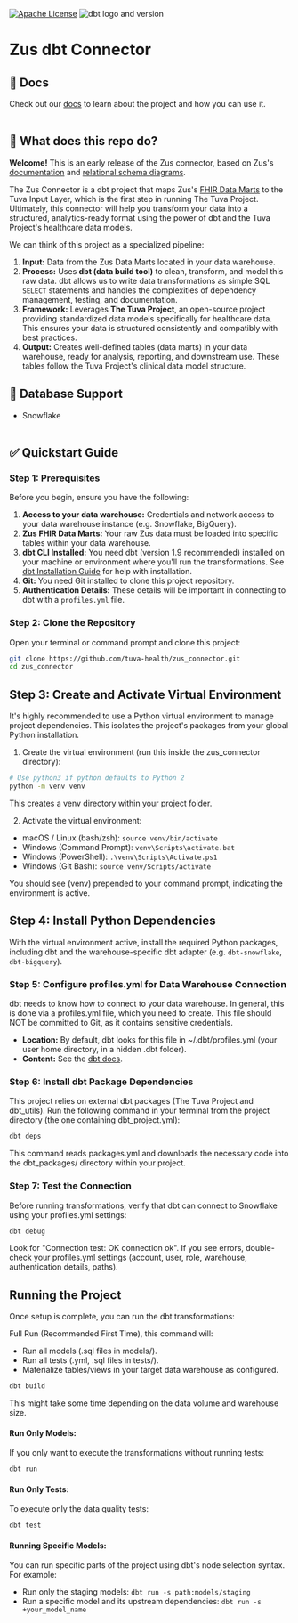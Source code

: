 [![Apache License](https://img.shields.io/badge/License-Apache%202.0-blue.svg)](https://opensource.org/licenses/Apache-2.0) ![dbt logo and version](https://img.shields.io/static/v1?logo=dbt&label=dbt-version&message=1.x&color=orange)

# Zus dbt Connector

## 🔗 Docs
Check out our [docs](https://thetuvaproject.com/) to learn about the project and how you can use it.
<br/><br/>

## 🧰 What does this repo do?

**Welcome!** This is an early release of the Zus connector, based on Zus's [documentation](https://docs.zushealth.com/docs/data-marts) and [relational schema diagrams](https://docs.zushealth.com/docs/schema-diagrams).

The Zus Connector is a dbt project that maps Zus's [FHIR Data Marts](https://docs.zushealth.com/docs/data-marts) to the Tuva Input Layer, which is the first step in running The Tuva Project. Ultimately, this connector will help you transform your data into a structured, analytics-ready format using the power of dbt and the Tuva Project's healthcare data models.

We can think of this project as a specialized pipeline:
1.  **Input:** Data from the Zus Data Marts located in your data warehouse.
2.  **Process:** Uses **dbt (data build tool)** to clean, transform, and model this raw data. dbt allows us to write data transformations as simple SQL `SELECT` statements and handles the complexities of dependency management, testing, and documentation.
3.  **Framework:** Leverages **The Tuva Project**, an open-source project providing standardized data models specifically for healthcare data. This ensures your data is structured consistently and compatibly with best practices.
4.  **Output:** Creates well-defined tables (data marts) in your data warehouse, ready for analysis, reporting, and downstream use. These tables follow the Tuva Project's clinical data model structure.

## 🔌 Database Support
- Snowflake
<br/><br/>

## ✅ Quickstart Guide

### **Step 1: Prerequisites**

Before you begin, ensure you have the following:

1.  **Access to your data warehouse:** Credentials and network access to your data warehouse instance (e.g. Snowflake, BigQuery).
2.  **Zus FHIR Data Marts:** Your raw Zus data must be loaded into specific tables within your data warehouse.
3.  **dbt CLI Installed:** You need dbt (version 1.9 recommended) installed on your machine or environment where you'll run the transformations. See [dbt Installation Guide](https://docs.getdbt.com/docs/installation) for help with installation.
4.  **Git:** You need Git installed to clone this project repository.
5.  **Authentication Details:** These details will be important in connecting to dbt with a `profiles.yml` file.

### **Step 2: Clone the Repository**

Open your terminal or command prompt and clone this project:

```bash
git clone https://github.com/tuva-health/zus_connector.git
cd zus_connector
```

## **Step 3: Create and Activate Virtual Environment**

It's highly recommended to use a Python virtual environment to manage project dependencies. This isolates the project's packages from your global Python installation.

1. Create the virtual environment (run this inside the zus_connector directory):

```bash
# Use python3 if python defaults to Python 2
python -m venv venv
```
This creates a venv directory within your project folder.

2. Activate the virtual environment:
* macOS / Linux (bash/zsh):
```source venv/bin/activate```
* Windows (Command Prompt):
```venv\Scripts\activate.bat```
* Windows (PowerShell):
```.\venv\Scripts\Activate.ps1```
* Windows (Git Bash):
```source venv/Scripts/activate```

You should see (venv) prepended to your command prompt, indicating the environment is active.

## **Step 4: Install Python Dependencies** 

With the virtual environment active, install the required Python packages, including dbt and the warehouse-specific dbt adapter (e.g. `dbt-snowflake`, `dbt-bigquery`).

### **Step 5: Configure profiles.yml for Data Warehouse Connection**

dbt needs to know how to connect to your data warehouse. In general, this is done via a profiles.yml file, which you need to create. This file should NOT be committed to Git, as it contains sensitive credentials.

* **Location:** By default, dbt looks for this file in ~/.dbt/profiles.yml (your user home directory, in a hidden .dbt folder).
* **Content:** See the [dbt docs](https://docs.getdbt.com/docs/core/connect-data-platform/profiles.yml).

### **Step 6: Install dbt Package Dependencies**

This project relies on external dbt packages (The Tuva Project and dbt_utils). Run the following command in your terminal from the project directory (the one containing dbt_project.yml):
```Bash
dbt deps
```
This command reads packages.yml and downloads the necessary code into the dbt_packages/ directory within your project.

### **Step 7: Test the Connection**

Before running transformations, verify that dbt can connect to Snowflake using your profiles.yml settings:
```Bash
dbt debug
```

Look for "Connection test: OK connection ok". If you see errors, double-check your profiles.yml settings (account, user, role, warehouse, authentication details, paths).

## Running the Project
Once setup is complete, you can run the dbt transformations:

Full Run (Recommended First Time), this command will:
* Run all models (.sql files in models/).
* Run all tests (.yml, .sql files in tests/).
* Materialize tables/views in your target data warehouse as configured.

```bash
dbt build
```

This might take some time depending on the data volume and warehouse size.

#### Run Only Models:
If you only want to execute the transformations without running tests:
```bash
dbt run
```

#### Run Only Tests:
To execute only the data quality tests:
```Bash
dbt test
```

#### Running Specific Models:
You can run specific parts of the project using dbt's node selection syntax. For example:
* Run only the staging models: `dbt run -s path:models/staging`
* Run a specific model and its upstream dependencies: `dbt run -s +your_model_name`

